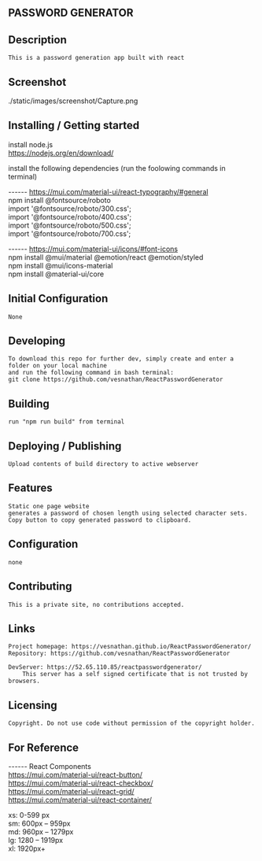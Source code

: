 ## PASSWORD GENERATOR

## Description
    This is a password generation app built with react  

## Screenshot

./static/images/screenshot/Capture.png  

## Installing / Getting started
  
install node.js  
https://nodejs.org/en/download/  
  
  
install the following dependencies (run the foolowing commands in terminal)  
  
 ------  https://mui.com/material-ui/react-typography/#general  
npm install @fontsource/roboto  
import '@fontsource/roboto/300.css';  
import '@fontsource/roboto/400.css';  
import '@fontsource/roboto/500.css';  
import '@fontsource/roboto/700.css';  
  
------  https://mui.com/material-ui/icons/#font-icons  
npm install @mui/material @emotion/react @emotion/styled  
npm install @mui/icons-material  
npm install @material-ui/core  
  
    


## Initial Configuration

    None  

## Developing

    To download this repo for further dev, simply create and enter a folder on your local machine   
    and run the following command in bash terminal:  
    git clone https://github.com/vesnathan/ReactPasswordGenerator  


## Building
    run "npm run build" from terminal  

## Deploying / Publishing

    Upload contents of build directory to active webserver  

## Features
    Static one page website  
    generates a password of chosen length using selected character sets.  
    Copy button to copy generated password to clipboard.  

## Configuration

    none  

## Contributing

    This is a private site, no contributions accepted.  

## Links

    Project homepage: https://vesnathan.github.io/ReactPasswordGenerator/  
    Repository: https://github.com/vesnathan/ReactPasswordGenerator  

    DevServer: https://52.65.110.85/reactpasswordgenerator/  
        This server has a self signed certificate that is not trusted by browsers.  

## Licensing

    Copyright. Do not use code without permission of the copyright holder.  

## For Reference
------  React Components  
https://mui.com/material-ui/react-button/  
https://mui.com/material-ui/react-checkbox/  
https://mui.com/material-ui/react-grid/  
https://mui.com/material-ui/react-container/  


xs: 0-599 px  
sm: 600px – 959px  
md: 960px – 1279px  
lg: 1280 – 1919px  
xl: 1920px+  
